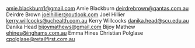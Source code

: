 
amie.blackburn1@gmail.com Amie Blackburn
deirdrebrown@qantas.com.au Deirdre Brown
joelhillier@outlook.com Joel Hillier
kerry.willcocks@uchealth.com.au Kerry Willcocks
danika.head@scu.edu.au Danika Head
bijoymathews@gmail.com Bijoy Mathew
ehines@inghams.com.au Emma Hines
Christian Polglase cpolglase@retailfirst.com.au
